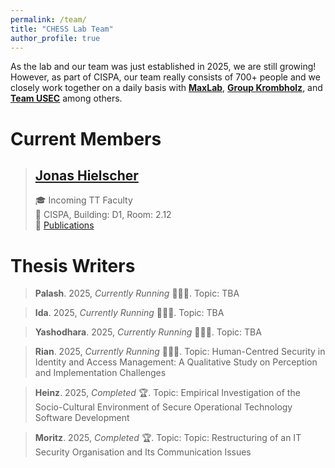 ```yaml
---
permalink: /team/
title: "CHESS Lab Team"
author_profile: true
---
```


As the lab and our team was just established in 2025, we are still growing! However, as part of CISPA, our team really consists of 700+ people and we closely work together on a daily basis with __[MaxLab](https://group.cispa.io/golla/)__, __[Group Krombholz](https://cispa.de/de/research/groups/krombholz)__, and __[Team USEC](https://teamusec.de/)__  among others.

# Current Members

> ## [Jonas Hielscher](https://jhielscher.de)
> 🎓 Incoming TT Faculty \
> 📍 CISPA, Building: D1, Room: 2.12 \
> 📝 [Publications](https://scholar.google.com/citations?user=UvcKg4kAAAAJ&hl=de)



# Thesis Writers
> __Palash__. 2025, _Currently Running_ 👩🏼‍💻. Topic: TBA

> __Ida__. 2025, _Currently Running_ 👩🏼‍💻. Topic: TBA

> __Yashodhara__. 2025, _Currently Running_ 👩🏼‍💻. Topic: TBA

> __Rian__. 2025, _Currently Running_ 👩🏼‍💻. Topic: Human-Centred Security in Identity and Access Management: A Qualitative Study on Perception and Implementation Challenges

> __Heinz__. 2025, _Completed_ 🏆. Topic: Empirical Investigation of the Socio-Cultural Environment of Secure Operational Technology Software Development

> __Moritz__. 2025, _Completed_ 🏆. Topic: Topic: Restructuring of an IT Security Organisation and Its Communication Issues

